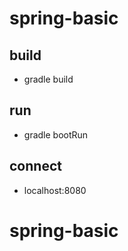 # spring-basic

## build
- gradle build

## run
- gradle bootRun

## connect
- localhost:8080

# spring-basic
